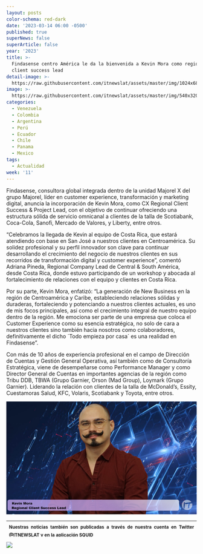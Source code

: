 ```yaml
---
layout: posts
color-schema: red-dark
date: '2023-03-14 06:00 -0500'
published: true
superNews: false
superArticle: false
year: '2023'
title: >-
  Findasense centro América le da la bienvenida a Kevin Mora como regional
  client success lead
detail-image: >-
  https://raw.githubusercontent.com/itnewslat/assets/master/img/1024x680/Kevin-Mora-g.jpg
image: >-
  https://raw.githubusercontent.com/itnewslat/assets/master/img/540x320/Kevin-Mora-p.jpg
categories:
  - Venezuela
  - Colombia
  - Argentina
  - Perú
  - Ecuador
  - Chile
  - Panama
  - Mexico
tags:
  - Actualidad
week: '11'
---
```

Findasense, consultora global integrada dentro de la unidad Majorel X del grupo Majorel, líder en customer experience, transformación y marketing digital, anuncia la incorporación de Kevin Mora, como CX Regional Client Success & Project Lead, con el objetivo de continuar ofreciendo una estructura sólida de servicio omnicanal a clientes de la talla de Scotiabank, Coca-Cola, Sanofi, Mercado de Valores, y Liberty, entre otros.

“Celebramos la llegada de Kevin al equipo de Costa Rica, que estará atendiendo con base en San José a nuestros clientes en Centroamérica. Su solidez profesional y su perfil innovador son clave para continuar desarrollando el crecimiento del negocio de nuestros clientes en sus recorridos de transformación digital y customer experience”, comentó Adriana Pineda, Regional Company Lead de Central & South América, desde Costa Rica, donde estuvo participando de un workshop y abocada al fortalecimiento de relaciones con el equipo y clientes en Costa Rica.

Por su parte, Kevin Mora, enfatizó: “La generación de New Business en la región de Centroamérica y Caribe, estableciendo relaciones sólidas y duraderas, fortaleciendo y potenciando a nuestros clientes actuales, es uno de mis focos principales, así como el crecimiento integral de nuestro equipo dentro de la región. Me emociona ser parte de una empresa que coloca el Customer Experience como su esencia estratégica, no solo de cara a nuestros clientes sino también hacia nosotros como colaboradores, definitivamente el dicho ´Todo empieza por casa´ es una realidad en Findasense”.
  
Con más de 10 años de experiencia profesional en el campo de Dirección de Cuentas y Gestión General Operativa, así también como de Consultoría Estratégica, viene de desempeñarse como Performance Manager y como Director General de Cuentas en importantes agencias de la región como Tribu DDB, TBWA (Grupo Garnier, Orson (Mad Group), Loymark (Grupo Garnier). Liderando la relación con clientes de la talla de 
McDonald’s, Essity, Cuestamoras Salud, KFC, Volaris, Scotiabank y Toyota, entre otros.

![](https://raw.githubusercontent.com/itnewslat/assets/master/img/540x320/Kevin-Mora-p.jpg)

<table style="height: 42px;" width="569">
<tbody>
<tr>
<td style="text-align: justify;"><sub><strong>Nuestras noticias también son publicadas a través de nuestra cuenta en Twitter <a href="https://twitter.com/itnewslat?lang=es">@ITNEWSLAT</a> y en la aplicación <a href="https://squidapp.co/en/">SQUID</a></strong></sub></td>
</tr>
</tbody>
</table>
<img src="https://tracker.metricool.com/c3po.jpg?hash=56f88a41e39ab42c063cc51676587a04"/>